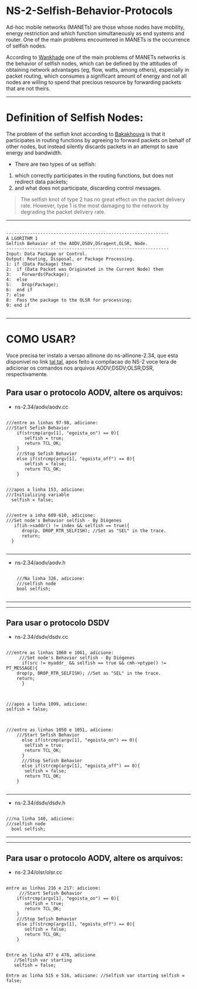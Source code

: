 # NS-2-Selfish-Behavior-Protocols

Ad-hoc mobile networks (MANETs) are those whose nodes have mobility, energy restriction and which function simultaneously as end systems and router. One of the main problems encountered in MANETs is the occurrence of selfish nodes.

According to [Wankhade](https://pdfs.semanticscholar.org/41e2/a539eb1e96cc6a150e92c8614705cd1c9b2f.pdf) one of the main problems of MANETs networks is the behavior of selfish nodes, which can be defined by the attitudes of obtaining network advantages (eg, flow, watts, among others), especially in packet routing, which consumes a significant amount of energy and not all nodes are willing to spend that precious resource by forwarding packets that are not theirs.

---
# Definition of Selfish Nodes:

The problem of the selfish knot according to [Bakakhouya](https://ieeexplore.ieee.org/abstract/document/4756492) is that it participates in routing functions by agreeing to forward packets on behalf of other nodes, but instead silently discards packets in an attempt to save energy and bandwidth.

* There are two types of us selfish:

<ol>
  <li>which correctly participates in the routing functions, but does not redirect data packets;</li>
  <li>and what does not participate, discarding control messages.</li>
</ol>

> The selfish knot of type 2 has no great effect on the packet delivery rate. However, type 1 is the most damaging to the network by degrading the packet delivery rate.

---
<p>
  <pre><code>
--------------------------------------------------------------
A LGORITHM 1
Selfish Behavior of the AODV,DSDV,DSragent,OLSR, Node.
--------------------------------------------------------------
Input: Data Package or Control.
Output: Routing, Disposal, or Package Processing.
1: if (Data Package) then
2:  if (Data Packet was Originated in the Current Node) then
3:    Forwards(Package);
4:  else
5:    Drop(Package);
6:  end if
7: else
8:  Pass the package to the OLSR for processing;
9: end if
  </code></pre>
</p>

---
# COMO USAR?
Voce precisa ter instalo a versao allinone do ns-allinone-2.34, que esta disponivel no link [tal tal](link), apos feito a compilacao do NS-2 voce tera de adicionar os comandos nos arquivos AODV;DSDV;OLSR;DSR, respectivamente.
 
## Para usar o protocolo AODV, altere os arquivos:

* ns-2.34/aodv/aodv.cc
<p>
  <pre><code>
///entre as linhas 97-98, adicione: 
///Start Sefish Behavior
    if(strcmp(argv[1], "egoista_on") == 0){
	   selfish = true;
	   return TCL_OK;
    } 
    ///Stop Sefish Behavior
    else if(strcmp(argv[1], "egoista_off") == 0){
	   selfish = false;
	   return TCL_OK;
    }
</code></pre>
</p>    

<p>
  <pre><code>
///apos a linha 153, adicione:
///Initializing variable
  selfish = false;
</code></pre>
</p>  

<p>
  <pre><code>
///entre a inha 609-610, adicione:
///Set node's Behavior selfish - By Diógenes
   if(ih->saddr() != index && selfish == true){
	  drop(p, DROP_RTR_SELFISH); //Set as "SEL" in the trace.
	  return; 
  }
  </code></pre>
</p>  

---
* ns-2.34/aodv/aodv.h

<p>
  <pre><code>
	///Na linha 326, adicione:
	///selfish node
	bool selfish;
 </code></pre>
</p> 	 

---
---
## Para usar o protocolo DSDV
* ns-2.34/dsdv/dsdv.cc

<p>
  <pre><code>
///entre as linhas 1060 e 1061, adicione:
     ///Set node's Behavior selfish - By Diógenes
      if(src != myaddr_ && selfish == true && cmh->ptype() != PT_MESSAGE){
	drop(p, DROP_RTR_SELFISH); //Set as "SEL" in the trace.
	return; 
      }
 </code></pre>
</p>      
      
<p>
  <pre><code>
///apos a linha 1099, adicione:
selfish = false;
 </code></pre>
</p>

<p>
  <pre><code>
///entre as linhas 1050 e 1051, adicione:
	///Start Sefish Behavior
      else if(strcmp(argv[1], "egoista_on") == 0){
	   selfish = true;
	   return TCL_OK;
      }  
      ///Stop Sefish Behavior
      else if(strcmp(argv[1], "egoista_off") == 0){
	   selfish = false;
	   return TCL_OK;
    }
 </code></pre>
</p>

---
* ns-2.34/dsdv/dsdv.h

<p>
  <pre><code>
///na linha 140, adicione:  
///selfish node
  bool selfish;
</code></pre>
</p>

---
---
## Para usar o protocolo AODV, altere os arquivos:
* ns-2.34/olsr/olsr.cc

<p>
  <pre><code>
entre as linhas 216 e 217: adicione:
     ///Start Sefish Behavior
    if(strcmp(argv[1], "egoista_on") == 0){
	   selfish = true;
	   return TCL_OK;
    }  
    ///Stop Sefish Behavior
    else if(strcmp(argv[1], "egoista_off") == 0){
	   selfish = false;
	   return TCL_OK;
    }
</code></pre>
</p>

<p>
  <pre><code>
Entre as linha 477 e 478, adicione 
   //Selfish var starting
   selfish = false;
</code></pre>
</p>


`Entre as linha 515 e 516, adicione:
   //Selfish var starting
   selfish = false;`


